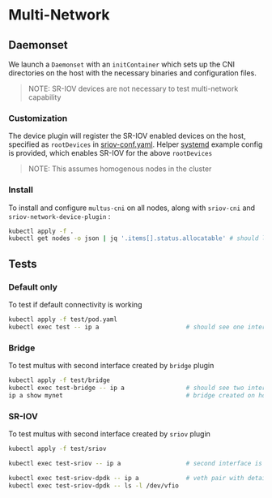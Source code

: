 # Multi-Network

## Daemonset

We launch a `Daemonset` with an `initContainer` which sets up the CNI
directories on the host with the necessary binaries and configuration files.

> NOTE: SR-IOV devices are not necessary to test multi-network capability

### Customization

The device plugin will register the SR-IOV enabled devices on the host, specified
as `rootDevices` in [sriov-conf.yaml](clr-k8s-examples/9-multi-network/sriov-conf.yaml).
Helper [systemd](clr-k8s-examples/9-multi-network/systemd/sriov.service) example config
is provided, which enables SR-IOV for the above `rootDevices`

> NOTE: This assumes homogenous nodes in the cluster

### Install

To install and configure `multus-cni` on all nodes, along with `sriov-cni` and
`sriov-network-device-plugin` :

```bash
kubectl apply -f .
kubectl get nodes -o json | jq '.items[].status.allocatable' # should list "intel.com/sriov_*"
```

## Tests

### Default only

To test if default connectivity is working

```bash
kubectl apply -f test/pod.yaml
kubectl exec test -- ip a                        # should see one interface only
```

### Bridge

To test multus with second interface created by `bridge` plugin

```bash
kubectl apply -f test/bridge
kubectl exec test-bridge -- ip a                 # should see two interfaces
ip a show mynet                                  # bridge created on host if it doesnt exist already
```

### SR-IOV

To test multus with second interface created by `sriov` plugin

```bash
kubectl apply -f test/sriov

kubectl exec test-sriov -- ip a                  # second interface is a VF

kubectl exec test-sriov-dpdk -- ip a             # veth pair with details of VF
kubectl exec test-sriov-dpdk -- ls -l /dev/vfio
```
